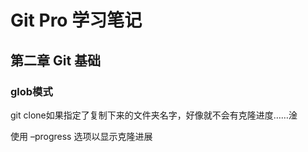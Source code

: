 
# Git Pro 学习笔记

## 第二章 Git 基础

### glob模式

git clone如果指定了复制下来的文件夹名字，好像就不会有克隆进度……淦

使用 –progress 选项以显示克隆进展

